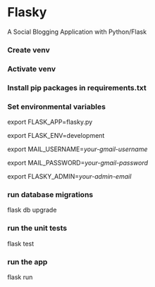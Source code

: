 # Flasky
A Social Blogging Application with Python/Flask


### Create venv
### Activate venv

### Install pip packages in requirements.txt

### Set environmental variables
export FLASK_APP=flasky.py

export FLASK_ENV=development

export MAIL_USERNAME=*your-gmail-username*

export MAIL_PASSWORD=*your-gmail-password*

export FLASKY_ADMIN=*your-admin-email*

### run database migrations

flask db upgrade

### run the unit tests

flask test

### run the app

flask run
